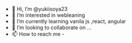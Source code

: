 - 👋 Hi, I’m @yukiisoya23
- 👀 I’m interested in webleaning
- 🌱 I’m currently learning vanila js ,react, angular
- 💞️ I’m looking to collaborate on ...
- 📫 How to reach me -

<!---
igdvorov/igdvorov is a ✨ special ✨ repository because its `README.md` (this file) appears on your GitHub profile.
You can click the Preview link to take a look at your changes.
--->
